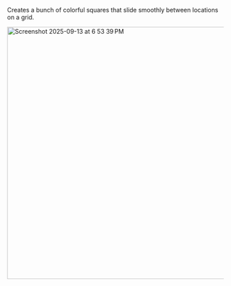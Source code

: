 Creates a bunch of colorful squares that slide smoothly between locations on a grid.

<img width="592" height="587" alt="Screenshot 2025-09-13 at 6 53 39 PM" src="https://github.com/user-attachments/assets/22574021-454f-4343-b66d-f0169acdbd9b" />
